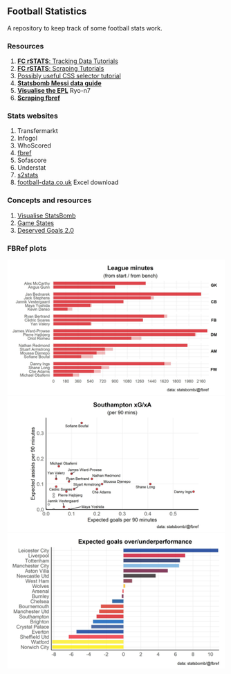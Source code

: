 
## Football Statistics

A repository to keep track of some football stats work.

### Resources

1.  [**FC rSTATS**: Tracking Data
    Tutorials](https://github.com/FCrSTATS/TrackingDataTutorials)
2.  [**FC rSTATS**: Scraping
    Tutorials](https://github.com/FCrSTATS/ScrapingTutorials)
3.  [Possibly useful CSS selector tutorial](http://flukeout.github.io/)
4.  [**Statsbomb Messi data
    guide**](https://statsbomb.com/2019/07/messi-data-release-part-1-working-with-statsbomb-data-in-r/)
5.  [**Visualise the
    EPL**](https://ryo-n7.github.io/2019-11-21-visualize-EPL-part-1/)
    Ryo-n7
6.  [**Scraping
    fbref**](https://chmartin.github.io/2019/02/18/EPL-History-Scraping.html)

### Stats websites

1.  Transfermarkt
2.  Infogol
3.  WhoScored
4.  [fbref](https://fbref.com/)
5.  Sofascore
6.  Understat
7.  [s2stats](https://s2stats.home.blog/)
8.  [football-data.co.uk](https://www.football-data.co.uk/downloadm.php)
    Excel download

### Concepts and resources

1.  [Visualise
    StatsBomb](https://ryo-n7.github.io/2019-08-21-visualize-soccer-statsbomb-part-1/)
2.  [Game
    States](https://7500toholte.sbnation.com/platform/amp/2019/8/21/20812030/expected-villa-afc-bournemouth-game-states-responsible-analysis)
3.  [Deserved
    Goals 2.0](https://8yards8feet.wordpress.com/2019/09/07/deserved-goals-2-0/amp/)

### FBRef plots

<center>

![plot1](./images/plot1.jpg) ![plot2](./images/plot2.jpg)
![plot3](./images/plot3.jpg)

</center>
